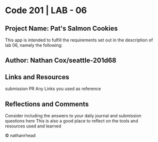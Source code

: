 # Code 201 | LAB - 06

## Project Name: Pat's Salmon Cookies

This app is intended to fulfill the requirements set out in the description of lab 06, namely the following: 



## Author: Nathan Cox/seattle-201d68

## Links and Resources

submission PR
Any Links you used as reference

## Reflections and Comments

Consider including the answers to your daily journal and submission questions here
This is also a good place to reflect on the tools and resources used and learned

© nathanrhead